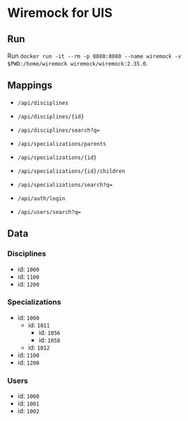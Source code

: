 # Wiremock for UIS

## Run

Run `docker run -it --rm -p 8080:8080 --name wiremock -v $PWD:/home/wiremock wiremock/wiremock:2.35.0`.

## Mappings

- `/api/disciplines`
- `/api/disciplines/{id}`
- `/api/disciplines/search?q=`

- `/api/specializations/parents`
- `/api/specializations/{id}`
- `/api/specializations/{id}/children`
- `/api/specializations/search?q=`

- `/api/auth/login`

- `/api/users/search?q=`

## Data

### Disciplines

- id: `1000`
- id: `1100`
- id: `1200`

### Specializations

- id: `1000`
  - id: `1011`
    - id: `1056`
    - id: `1058`
  - id: `1012`
- id: `1100`
- id: `1200`

### Users

- id: `1000`
- id: `1001`
- id: `1002`